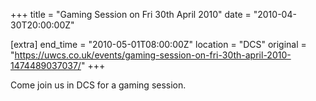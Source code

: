 +++
title = "Gaming Session on Fri 30th April 2010"
date = "2010-04-30T20:00:00Z"

[extra]
end_time = "2010-05-01T08:00:00Z"
location = "DCS"
original = "https://uwcs.co.uk/events/gaming-session-on-fri-30th-april-2010-1474489037037/"
+++

Come join us in DCS for a gaming session.

